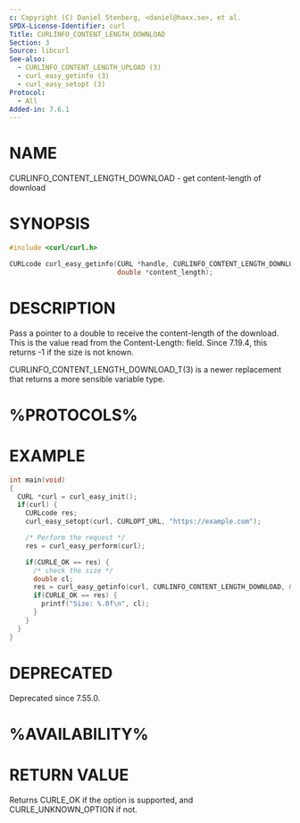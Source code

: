 ```yaml
---
c: Copyright (C) Daniel Stenberg, <daniel@haxx.se>, et al.
SPDX-License-Identifier: curl
Title: CURLINFO_CONTENT_LENGTH_DOWNLOAD
Section: 3
Source: libcurl
See-also:
  - CURLINFO_CONTENT_LENGTH_UPLOAD (3)
  - curl_easy_getinfo (3)
  - curl_easy_setopt (3)
Protocol:
  - All
Added-in: 7.6.1
---
```


# NAME

CURLINFO_CONTENT_LENGTH_DOWNLOAD - get content-length of download

# SYNOPSIS

~~~c
#include <curl/curl.h>

CURLcode curl_easy_getinfo(CURL *handle, CURLINFO_CONTENT_LENGTH_DOWNLOAD,
                           double *content_length);
~~~

# DESCRIPTION

Pass a pointer to a double to receive the content-length of the download. This
is the value read from the Content-Length: field. Since 7.19.4, this returns
-1 if the size is not known.

CURLINFO_CONTENT_LENGTH_DOWNLOAD_T(3) is a newer replacement that returns a more
sensible variable type.

# %PROTOCOLS%

# EXAMPLE

~~~c
int main(void)
{
  CURL *curl = curl_easy_init();
  if(curl) {
    CURLcode res;
    curl_easy_setopt(curl, CURLOPT_URL, "https://example.com");

    /* Perform the request */
    res = curl_easy_perform(curl);

    if(CURLE_OK == res) {
      /* check the size */
      double cl;
      res = curl_easy_getinfo(curl, CURLINFO_CONTENT_LENGTH_DOWNLOAD, &cl);
      if(CURLE_OK == res) {
        printf("Size: %.0f\n", cl);
      }
    }
  }
}
~~~

# DEPRECATED

Deprecated since 7.55.0.

# %AVAILABILITY%

# RETURN VALUE

Returns CURLE_OK if the option is supported, and CURLE_UNKNOWN_OPTION if not.
